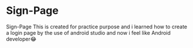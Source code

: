 # Sign-Page
Sign-Page
This is created for practice purpose and i learned how to create a login page by the use of android studio
and now i feel like Android developer😂
